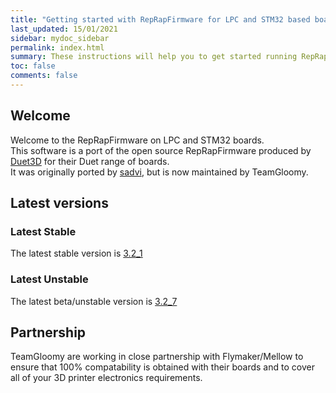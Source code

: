 ```yaml
---
title: "Getting started with RepRapFirmware for LPC and STM32 based boards"
last_updated: 15/01/2021
sidebar: mydoc_sidebar
permalink: index.html
summary: These instructions will help you to get started running RepRapFirmware on your LPC or STM32 based 3D printer board
toc: false
comments: false
---
```


## Welcome

Welcome to the RepRapFirmware on LPC and STM32 boards.  
This software is a port of the open source RepRapFirmware produced by [Duet3D](http://www.duet3d.com) for their Duet range of boards.  
It was originally ported by [sadvi](https://github.com/sdavi), but is now maintained by TeamGloomy.

## Latest versions

### Latest Stable

The latest stable version is [3.2_1](https://github.com/gloomyandy/RepRapFirmware/releases/tag/v3.2_1)

### Latest Unstable

The latest beta/unstable version is [3.2_7](https://github.com/gloomyandy/RepRapFirmware/releases/tag/v3.2_7)

## Partnership

TeamGloomy are working in close partnership with Flymaker/Mellow to ensure that 100% compatability is obtained with their boards and to cover all of your 3D printer electronics requirements.  